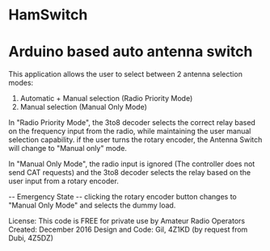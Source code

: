 # HamSwitch
# Arduino based auto antenna switch

This application allows the user to select between 2 antenna selection modes:
1. Automatic + Manual selection (Radio Priority Mode)
2. Manual selection (Manual Only Mode)

In "Radio Priority Mode", the 3to8 decoder selects the correct
relay based on the frequency input from the radio, while maintaining the user manual selection capability.
if the user turns the rotary encoder, the Antenna Switch will change to "Manual only" mode.

In "Manual Only Mode", the radio input is ignored (The controller does not send CAT requests) and the 3to8 decoder
selects the relay based on the user input from a rotary encoder.

-- Emergency State --
clicking the rotary encoder button changes to "Manual Only Mode" and selects the dummy load.

License: This code is FREE for private use by Amateur Radio Operators
Created: December 2016
Design and Code: Gil, 4Z1KD (by request from Dubi, 4Z5DZ)
